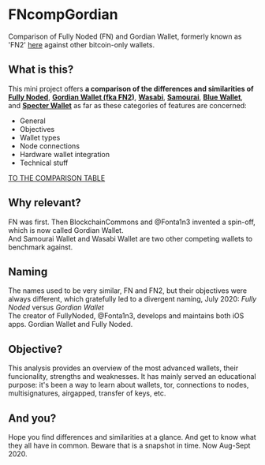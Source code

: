 # FNcompGordian
Comparison of Fully Noded (FN) and Gordian Wallet, formerly known as 'FN2' [here](./FNcompGordian.md) against other bitcoin-only wallets.

## What is this?
This mini project offers **a comparison of the differences and similarities of [Fully Noded](https://github.com/Fonta1n3/FullyNoded)**, **[Gordian Wallet (fka FN2)](https://github.com/BlockchainCommons/GordianWallet-iOS)**, **[Wasabi](https://github.com/zkSNACKs/WalletWasabi)**, **[Samourai](https://github.com/Samourai-Wallet)**, **[Blue Wallet](https://github.com/Bluewallet)**, and **[Specter Wallet](https://github.com/cryptoadvance/specter-desktop)** as far as these categories of features are concerned: <br/>
 - General
 - Objectives
 - Wallet types
 - Node connections
 - Hardware wallet integration
 - Technical stuff

[TO THE COMPARISON TABLE](./FNcompGordian.md)

## Why relevant?
FN was first. Then BlockchainCommons and @Fonta1n3 invented a spin-off, which is now called Gordian Wallet.<br/>
And Samourai Wallet and Wasabi Wallet are two other competing wallets to benchmark against.

## Naming
The names used to be very similar, FN and FN2, but their objectives were always different, which gratefully led to a divergent naming, July 2020: *Fully Noded* versus *Gordian Wallet* <br/>
The creator of FullyNoded, @Fonta1n3, develops and maintains both iOS apps. Gordian Wallet and Fully Noded.

## Objective?
This analysis provides an overview of the most advanced wallets, their funcionality, strengths and weaknesses. It has mainly served an educational purpose: it's been a way to learn about wallets, tor, connections to nodes, multisignatures, airgapped, transfer of keys, etc.

## And you?
Hope you find differences and similarities at a glance. And get to know what they all have in common. Beware that is a snapshot in time. Now Aug-Sept 2020.
